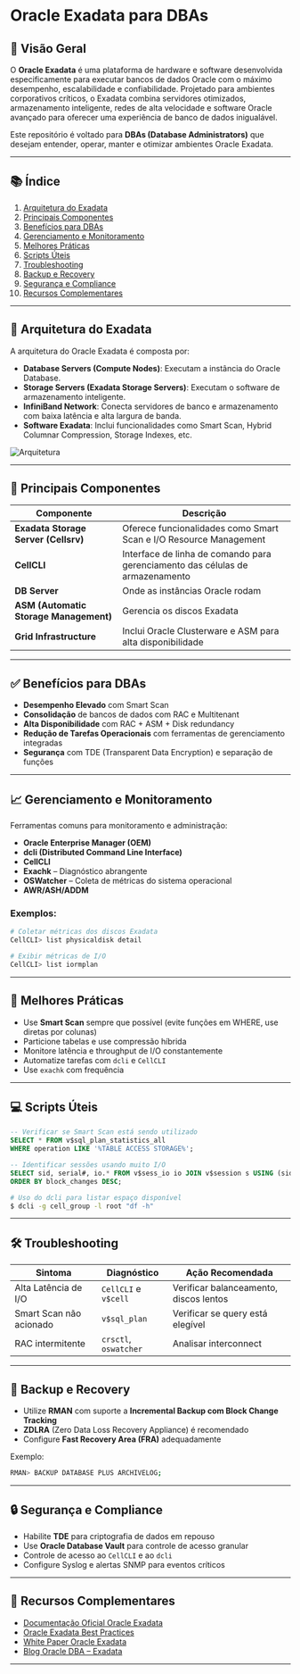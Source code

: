 # Oracle Exadata para DBAs

## 📘 Visão Geral

O **Oracle Exadata** é uma plataforma de hardware e software desenvolvida especificamente para executar bancos de dados Oracle com o máximo desempenho, escalabilidade e confiabilidade. Projetado para ambientes corporativos críticos, o Exadata combina servidores otimizados, armazenamento inteligente, redes de alta velocidade e software Oracle avançado para oferecer uma experiência de banco de dados inigualável.

Este repositório é voltado para **DBAs (Database Administrators)** que desejam entender, operar, manter e otimizar ambientes Oracle Exadata.

---

## 📚 Índice

1. [Arquitetura do Exadata](#arquitetura-do-exadata)
2. [Principais Componentes](#principais-componentes)
3. [Benefícios para DBAs](#benefícios-para-dbas)
4. [Gerenciamento e Monitoramento](#gerenciamento-e-monitoramento)
5. [Melhores Práticas](#melhores-práticas)
6. [Scripts Úteis](#scripts-úteis)
7. [Troubleshooting](#troubleshooting)
8. [Backup e Recovery](#backup-e-recovery)
9. [Segurança e Compliance](#segurança-e-compliance)
10. [Recursos Complementares](#recursos-complementares)

---

## 🧱 Arquitetura do Exadata

A arquitetura do Oracle Exadata é composta por:

- **Database Servers (Compute Nodes)**: Executam a instância do Oracle Database.
- **Storage Servers (Exadata Storage Servers)**: Executam o software de armazenamento inteligente.
- **InfiniBand Network**: Conecta servidores de banco e armazenamento com baixa latência e alta largura de banda.
- **Software Exadata**: Inclui funcionalidades como Smart Scan, Hybrid Columnar Compression, Storage Indexes, etc.

![Arquitetura](https://docs.oracle.com/en/engineered-systems/exadata-cloud-at-customer/dbecg/img/cloud-infra.png)

---

## 🔧 Principais Componentes

| Componente | Descrição |
|-----------|-----------|
| **Exadata Storage Server (Cellsrv)** | Oferece funcionalidades como Smart Scan e I/O Resource Management |
| **CellCLI** | Interface de linha de comando para gerenciamento das células de armazenamento |
| **DB Server** | Onde as instâncias Oracle rodam |
| **ASM (Automatic Storage Management)** | Gerencia os discos Exadata |
| **Grid Infrastructure** | Inclui Oracle Clusterware e ASM para alta disponibilidade |

---

## ✅ Benefícios para DBAs

- **Desempenho Elevado** com Smart Scan
- **Consolidação** de bancos de dados com RAC e Multitenant
- **Alta Disponibilidade** com RAC + ASM + Disk redundancy
- **Redução de Tarefas Operacionais** com ferramentas de gerenciamento integradas
- **Segurança** com TDE (Transparent Data Encryption) e separação de funções

---

## 📈 Gerenciamento e Monitoramento

Ferramentas comuns para monitoramento e administração:

- **Oracle Enterprise Manager (OEM)**
- **dcli (Distributed Command Line Interface)**
- **CellCLI**
- **Exachk** – Diagnóstico abrangente
- **OSWatcher** – Coleta de métricas do sistema operacional
- **AWR/ASH/ADDM**

### Exemplos:

```bash
# Coletar métricas dos discos Exadata
CellCLI> list physicaldisk detail

# Exibir métricas de I/O
CellCLI> list iormplan
```

---

## 🧠 Melhores Práticas

- Use **Smart Scan** sempre que possível (evite funções em WHERE, use diretas por colunas)
- Particione tabelas e use compressão híbrida
- Monitore latência e throughput de I/O constantemente
- Automatize tarefas com `dcli` e `CellCLI`
- Use `exachk` com frequência

---

## 💻 Scripts Úteis

```sql
-- Verificar se Smart Scan está sendo utilizado
SELECT * FROM v$sql_plan_statistics_all
WHERE operation LIKE '%TABLE ACCESS STORAGE%';

-- Identificar sessões usando muito I/O
SELECT sid, serial#, io.* FROM v$sess_io io JOIN v$session s USING (sid)
ORDER BY block_changes DESC;
```

```bash
# Uso do dcli para listar espaço disponível
$ dcli -g cell_group -l root "df -h"
```

---

## 🛠️ Troubleshooting

| Sintoma | Diagnóstico | Ação Recomendada |
|--------|-------------|------------------|
| Alta Latência de I/O | `CellCLI` e `v$cell` | Verificar balanceamento, discos lentos |
| Smart Scan não acionado | `v$sql_plan` | Verificar se query está elegível |
| RAC intermitente | `crsctl`, `oswatcher` | Analisar interconnect |

---

## 🔐 Backup e Recovery

- Utilize **RMAN** com suporte a **Incremental Backup com Block Change Tracking**
- **ZDLRA** (Zero Data Loss Recovery Appliance) é recomendado
- Configure **Fast Recovery Area (FRA)** adequadamente

Exemplo:
```bash
RMAN> BACKUP DATABASE PLUS ARCHIVELOG;
```

---

## 🔒 Segurança e Compliance

- Habilite **TDE** para criptografia de dados em repouso
- Use **Oracle Database Vault** para controle de acesso granular
- Controle de acesso ao `CellCLI` e ao `dcli`
- Configure Syslog e alertas SNMP para eventos críticos

---

## 🔗 Recursos Complementares

- [Documentação Oficial Oracle Exadata](https://docs.oracle.com/en/engineered-systems/exadata-database-machine/index.html)
- [Oracle Exadata Best Practices](https://www.oracle.com/technetwork/database/exadata/index.html)
- [White Paper Oracle Exadata](https://www.oracle.com/technetwork/database/availability/exadata-wp-12c-1896116.pdf)
- [Blog Oracle DBA – Exadata](https://blogs.oracle.com/database/tag/exadata)

---
